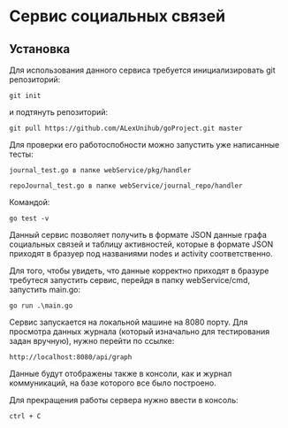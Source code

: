 # Сервис социальных связей

## Установка
Для использования данного сервиса требуется инициализировать git репозиторий:
 
    git init

и подтянуть репозиторий:

    git pull https://github.com/ALexUnihub/goProject.git master

Для проверки его работоспобности можно запустить уже написанные тесты:

    journal_test.go в папке webService/pkg/handler

    repoJournal_test.go в папке webService/journal_repo/handler

Командой:

    go test -v

Данный сервис позволяет получить в формате JSON данные графа социальных связей и таблицу активностей, которые в формате JSON приходят в бразуер под названиями nodes и activity соответственно.

Для того, чтобы увидеть, что данные корректно приходят в бразуре требутеся запустить сервис, перейдя в папку webService/cmd, запустить main.go:

    go run .\main.go

Сервис запускается на локальной машине на 8080 порту. Для просмотра данных журнала (который изначально для тестирования задан вручную), нужно перейти по ссылке:

    http://localhost:8080/api/graph

Данные будут отображены также в консоли, как и журнал коммуникаций, на базе которого все было построено.

Для прекращения работы сервера нужно ввести в консоль:

    ctrl + C
